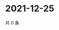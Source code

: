 # 2021-12-25

共 0 条

<!-- BEGIN WEIBO -->
<!-- 最后更新时间 Sat Dec 25 2021 20:22:29 GMT+0800 (China Standard Time) -->

<!-- END WEIBO -->
